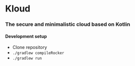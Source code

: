 # Kloud
### The secure and minimalistic cloud based on Kotlin

#### Development setup
* Clone repository
* `./gradlew compileRocker`
* `./gradlew run`
